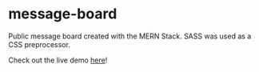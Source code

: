 # message-board
Public message board created with the MERN Stack. SASS was used as a CSS preprocessor.

Check out the live demo [here](https://cryptic-brook-70377.herokuapp.com/)!
